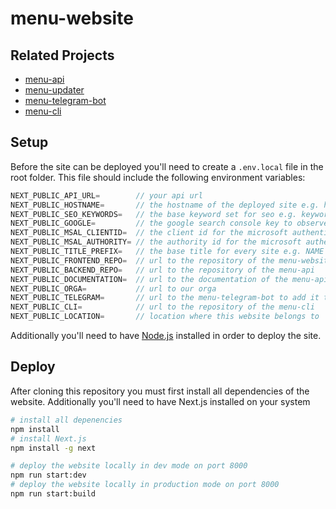 # menu-website
## Related Projects
* [menu-api](https://github.com/virtbad/menu-api)
* [menu-updater](https://github.com/virtbad/menu-updater)
* [menu-telegram-bot](https://github.com/virtbad/menu-telegram-bot)
* [menu-cli](https://github.com/virtbad/menu-cli)

## Setup
Before the site can be deployed you'll need to create a ```.env.local``` file in the root folder. This file should include the following environment variables:
```javascript
NEXT_PUBLIC_API_URL=        // your api url
NEXT_PUBLIC_HOSTNAME=       // the hostname of the deployed site e.g. https://example.com
NEXT_PUBLIC_SEO_KEYWORDS=   // the base keyword set for seo e.g. keyword1,keyword2,...
NEXT_PUBLIC_GOOGLE=         // the google search console key to observe the site via google search console
NEXT_PUBLIC_MSAL_CLIENTID=  // the client id for the microsoft authentication library
NEXT_PUBLIC_MSAL_AUTHORITY= // the authority id for the microsoft authentication library
NEXT_PUBLIC_TITLE_PREFIX=   // the base title for every site e.g. NAME | Home, where NAME is this variable
NEXT_PUBLIC_FRONTEND_REPO=  // url to the repository of the menu-website 
NEXT_PUBLIC_BACKEND_REPO=   // url to the repository of the menu-api
NEXT_PUBLIC_DOCUMENTATION=  // url to the documentation of the menu-api
NEXT_PUBLIC_ORGA=           // url to our orga
NEXT_PUBLIC_TELEGRAM=       // url to the menu-telegram-bot to add it to your chats
NEXT_PUBLIC_CLI=            // url to the repository of the menu-cli
NEXT_PUBLIC_LOCATION=       // location where this website belongs to
```
Additionally you'll need to have [Node.js](https://nodejs.org/en/) installed in order to deploy the site.
## Deploy
After cloning this repository you must first install all dependencies of the website. Additionally you'll need to have Next.js installed on your system
```bash
# install all depenencies
npm install 
# install Next.js
npm install -g next
```
```bash
# deploy the website locally in dev mode on port 8000
npm run start:dev
# deploy the website locally in production mode on port 8000
npm run start:build
```
